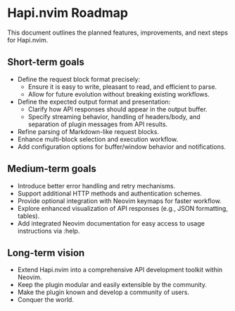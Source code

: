# Hapi.nvim Roadmap

This document outlines the planned features, improvements, and next
steps for Hapi.nvim.

## Short-term goals

- Define the request block format precisely:
  - Ensure it is easy to write, pleasant to read, and efficient to
    parse.
  - Allow for future evolution without breaking existing workflows.
- Define the expected output format and presentation:
  - Clarify how API responses should appear in the output buffer.
  - Specify streaming behavior, handling of headers/body, and separation
    of plugin messages from API results.
- Refine parsing of Markdown-like request blocks.
- Enhance multi-block selection and execution workflow.
- Add configuration options for buffer/window behavior and notifications.

## Medium-term goals

- Introduce better error handling and retry mechanisms.
- Support additional HTTP methods and authentication schemes.
- Provide optional integration with Neovim keymaps for faster workflow.
- Explore enhanced visualization of API responses (e.g., JSON formatting, tables).
- Add integrated Neovim documentation for easy access to usage
  instructions via :help.

## Long-term vision

- Extend Hapi.nvim into a comprehensive API development toolkit within Neovim.
- Keep the plugin modular and easily extensible by the community.
- Make the plugin known and develop a community of users.
- Conquer the world.
